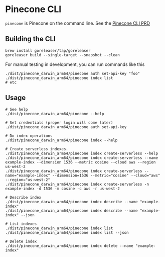 # Pinecone CLI

`pinecone` is Pinecone on the command line. See the [Pinecone CLI PRD](https://www.notion.so/PRD-Pinecone-CLI-59fda5da83bc4e3a8593b74056914cd1?pm=c)

## Building the CLI

```
brew install goreleaser/tap/goreleaser
goreleaser build --single-target --snapshot --clean
```

For manual testing in development, you can run commands like this

```shell
./dist/pinecone_darwin_arm64/pinecone auth set-api-key "foo"
./dist/pinecone_darwin_arm64/pinecone index list
# etc
```

## Usage

```shell
# See help
./dist/pinecone_darwin_arm64/pinecone --help

# Set credentials (proper login will come later)
./dist/pinecone_darwin_arm64/pinecone auth set-api-key

# Do index operations
./dist/pinecone_darwin_arm64/pinecone index --help

# Create serverless indexes.
./dist/pinecone_darwin_arm64/pinecone index create-serverless --help
./dist/pinecone_darwin_arm64/pinecone index create-serverless --name example-index --dimension 1536 --metric cosine --cloud aws --region us-west-2
./dist/pinecone_darwin_arm64/pinecone index create-serverless --name="example-index" --dimension=1536 --metric="cosine" --cloud="aws" --region="us-west-2"
./dist/pinecone_darwin_arm64/pinecone index create-serverless -n example-index -d 1536 -m cosine -c aws -r us-west-2

# Describe index
./dist/pinecone_darwin_arm64/pinecone index describe --name "example-index"
./dist/pinecone_darwin_arm64/pinecone index describe --name "example-index" --json

# List indexes
./dist/pinecone_darwin_arm64/pinecone index list
./dist/pinecone_darwin_arm64/pinecone index list --json

# Delete index
./dist/pinecone_darwin_arm64/pinecone index delete --name "example-index"
```